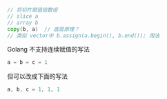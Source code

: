 ```go
// 将切片赋值给数组
// slice a
// array b
copy(b, a)	// 底层原理？
// 类似 vector中 b.assign(a.begin(), b.end()); 用法
```



Golang 不支持连续赋值的写法

```go
a = b = c = 1
```

但可以改成下面的写法

```go
a, b, c = 1, 1, 1
```


